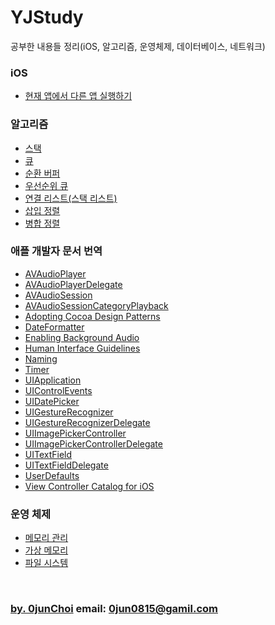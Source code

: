 # YJStudy
공부한 내용들 정리(iOS, 알고리즘, 운영체제, 데이터베이스, 네트워크)

### iOS
* [현재 앱에서 다른 앱 실행하기](https://github.com/0jun0815/YJStudy/tree/master/iOS/현재%20앱에서%20다른%20앱%20실행하기)


### 알고리즘
* [스택](https://github.com/0jun0815/YJStudy/tree/master/알고리즘/스택)
* [큐](https://github.com/0jun0815/YJStudy/tree/master/알고리즘/큐)
* [순환 버퍼](https://github.com/0jun0815/YJStudy/tree/master/알고리즘/순환%20버퍼)
* [우선순위 큐](https://github.com/0jun0815/YJStudy/tree/master/알고리즘/우선순위%20큐)
* [연결 리스트(스택 리스트)](https://github.com/0jun0815/YJStudy/tree/master/알고리즘/연결%20리스트(스택%20리스트))
* [삽입 정렬](https://github.com/0jun0815/YJStudy/tree/master/알고리즘/삽입%20정렬)
* [병합 정렬](https://github.com/0jun0815/YJStudy/tree/master/알고리즘/병합%20정렬)


### 애플 개발자 문서 번역
* [AVAudioPlayer](https://github.com/0jun0815/YJStudy/tree/master/애플%20개발자%20문서%20번역/AVAudioPlayer)
* [AVAudioPlayerDelegate](https://github.com/0jun0815/YJStudy/tree/master/애플%20개발자%20문서%20번역/AVAudioPlayerDelegate)
* [AVAudioSession](https://github.com/0jun0815/YJStudy/tree/master/애플%20개발자%20문서%20번역/AVAudioSession)
* [AVAudioSessionCategoryPlayback](https://github.com/0jun0815/YJStudy/tree/master/애플%20개발자%20문서%20번역/AVAudioSessionCategoryPlayback)
* [Adopting Cocoa Design Patterns](https://github.com/0jun0815/YJStudy/tree/master/애플%20개발자%20문서%20번역/Adopting%20Cocoa%20Design%20Patterns)
* [DateFormatter](https://github.com/0jun0815/YJStudy/tree/master/애플%20개발자%20문서%20번역/DateFormatter)
* [Enabling Background Audio](https://github.com/0jun0815/YJStudy/tree/master/애플%20개발자%20문서%20번역/Enabling%20Background%20Audio)
* [Human Interface Guidelines](https://github.com/0jun0815/YJStudy/tree/master/애플%20개발자%20문서%20번역/Human%20Interface%20Guidelines)
* [Naming](https://github.com/0jun0815/YJStudy/tree/master/애플%20개발자%20문서%20번역/Naming)
* [Timer](https://github.com/0jun0815/YJStudy/tree/master/애플%20개발자%20문서%20번역/Timer)
* [UIApplication](https://github.com/0jun0815/YJStudy/tree/master/애플%20개발자%20문서%20번역/UIApplication)
* [UIControlEvents](https://github.com/0jun0815/YJStudy/tree/master/애플%20개발자%20문서%20번역/UIControlEvents)
* [UIDatePicker](https://github.com/0jun0815/YJStudy/tree/master/애플%20개발자%20문서%20번역/UIDatePicker)
* [UIGestureRecognizer](https://github.com/0jun0815/YJStudy/tree/master/애플%20개발자%20문서%20번역/UIGestureRecognizer)
* [UIGestureRecognizerDelegate](https://github.com/0jun0815/YJStudy/tree/master/애플%20개발자%20문서%20번역/UIGestureRecognizerDelegate)
* [UIImagePickerController](https://github.com/0jun0815/YJStudy/tree/master/애플%20개발자%20문서%20번역/UIImagePickerController)
* [UIImagePickerControllerDelegate](https://github.com/0jun0815/YJStudy/tree/master/애플%20개발자%20문서%20번역/UIImagePickerControllerDelegate)
* [UITextField](https://github.com/0jun0815/YJStudy/tree/master/애플%20개발자%20문서%20번역/UITextField)
* [UITextFieldDelegate](https://github.com/0jun0815/YJStudy/tree/master/애플%20개발자%20문서%20번역/UITextFieldDelegate)
* [UserDefaults](https://github.com/0jun0815/YJStudy/tree/master/애플%20개발자%20문서%20번역/UserDefaults)
* [View Controller Catalog for iOS](https://github.com/0jun0815/YJStudy/tree/master/애플%20개발자%20문서%20번역/View%20Controller%20Catalog%20for%20iOS)


### 운영 체제
* [메모리 관리](https://github.com/0jun0815/YJStudy/tree/master/운영체제/메모리%20관리)
* [가상 메모리](https://github.com/0jun0815/YJStudy/tree/master/운영체제/가상%20메모리)
* [파일 시스템](https://github.com/0jun0815/YJStudy/tree/master/운영체제/파일%20시스템)



&nbsp;
&nbsp;      
### [by. 0junChoi](https://github.com/0jun0815) email: <0jun0815@gamil.com>
